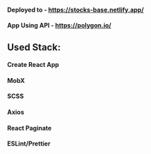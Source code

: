 #### Deployed to - https://stocks-base.netlify.app/ 
#### App Using API - https://polygon.io/

## Used Stack:

#### Create React App

#### MobX

#### SCSS

#### Axios

#### React Paginate

#### ESLint/Prettier
